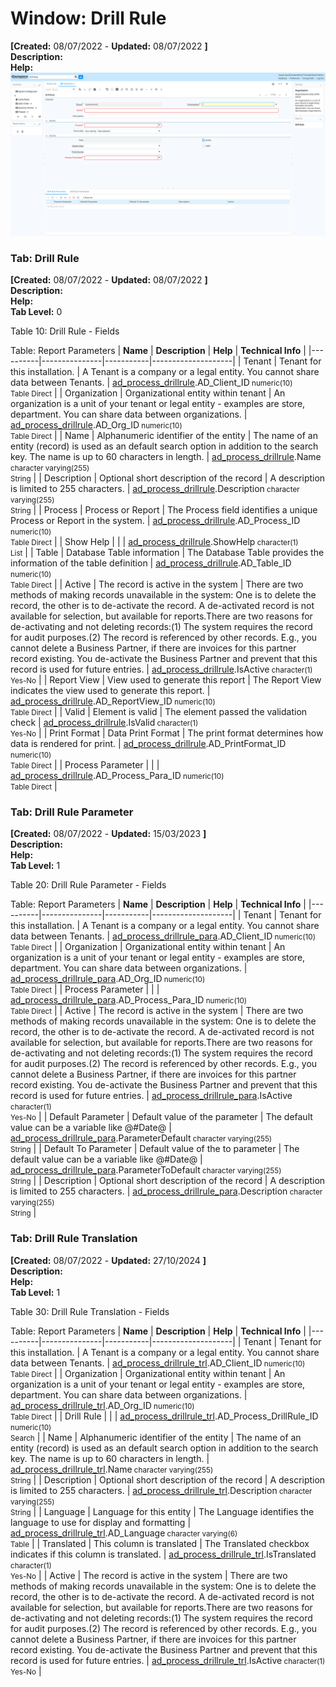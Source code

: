 # Window: Drill Rule

**[Created:** 08/07/2022 - **Updated:** 08/07/2022 **]**  
**Description:**   
**Help:**   
![](/img/docs/manual/DrillRule-Window_iDempiere_v12.0.0.png)

### Tab: Drill Rule

**[Created:** 08/07/2022 - **Updated:** 08/07/2022 **]**   
**Description:**   
**Help:**   
**Tab Level:** 0

Table 10: Drill Rule - Fields 

Table: Report Parameters
| **Name** | **Description** | **Help** | **Technical Info** |
|----------|---------------|-----------|--------------------|
| Tenant | Tenant for this installation. | A Tenant is a company or a legal entity. You cannot share data between Tenants. | [ad_process_drillrule](https://idempiere-schemaspy.muriloht.com/adempiere/tables/ad_process_drillrule.html).AD_Client_ID<small> numeric(10) <br/> Table Direct</small> | 
| Organization | Organizational entity within tenant | An organization is a unit of your tenant or legal entity - examples are store, department. You can share data between organizations. | [ad_process_drillrule](https://idempiere-schemaspy.muriloht.com/adempiere/tables/ad_process_drillrule.html).AD_Org_ID<small> numeric(10) <br/> Table Direct</small> | 
| Name | Alphanumeric identifier of the entity | The name of an entity (record) is used as an default search option in addition to the search key. The name is up to 60 characters in length. | [ad_process_drillrule](https://idempiere-schemaspy.muriloht.com/adempiere/tables/ad_process_drillrule.html).Name<small> character varying(255) <br/> String</small> | 
| Description | Optional short description of the record | A description is limited to 255 characters. | [ad_process_drillrule](https://idempiere-schemaspy.muriloht.com/adempiere/tables/ad_process_drillrule.html).Description<small> character varying(255) <br/> String</small> | 
| Process | Process or Report | The Process field identifies a unique Process or Report in the system. | [ad_process_drillrule](https://idempiere-schemaspy.muriloht.com/adempiere/tables/ad_process_drillrule.html).AD_Process_ID<small> numeric(10) <br/> Table Direct</small> | 
| Show Help |  |  | [ad_process_drillrule](https://idempiere-schemaspy.muriloht.com/adempiere/tables/ad_process_drillrule.html).ShowHelp<small> character(1) <br/> List</small> | 
| Table | Database Table information | The Database Table provides the information of the table definition | [ad_process_drillrule](https://idempiere-schemaspy.muriloht.com/adempiere/tables/ad_process_drillrule.html).AD_Table_ID<small> numeric(10) <br/> Table Direct</small> | 
| Active | The record is active in the system | There are two methods of making records unavailable in the system: One is to delete the record, the other is to de-activate the record. A de-activated record is not available for selection, but available for reports.There are two reasons for de-activating and not deleting records:(1) The system requires the record for audit purposes.(2) The record is referenced by other records. E.g., you cannot delete a Business Partner, if there are invoices for this partner record existing. You de-activate the Business Partner and prevent that this record is used for future entries. | [ad_process_drillrule](https://idempiere-schemaspy.muriloht.com/adempiere/tables/ad_process_drillrule.html).IsActive<small> character(1) <br/> Yes-No</small> | 
| Report View | View used to generate this report | The Report View indicates the view used to generate this report. | [ad_process_drillrule](https://idempiere-schemaspy.muriloht.com/adempiere/tables/ad_process_drillrule.html).AD_ReportView_ID<small> numeric(10) <br/> Table Direct</small> | 
| Valid | Element is valid | The element passed the validation check | [ad_process_drillrule](https://idempiere-schemaspy.muriloht.com/adempiere/tables/ad_process_drillrule.html).IsValid<small> character(1) <br/> Yes-No</small> | 
| Print Format | Data Print Format | The print format determines how data is rendered for print. | [ad_process_drillrule](https://idempiere-schemaspy.muriloht.com/adempiere/tables/ad_process_drillrule.html).AD_PrintFormat_ID<small> numeric(10) <br/> Table Direct</small> | 
| Process Parameter |  |  | [ad_process_drillrule](https://idempiere-schemaspy.muriloht.com/adempiere/tables/ad_process_drillrule.html).AD_Process_Para_ID<small> numeric(10) <br/> Table Direct</small> | 


### Tab: Drill Rule Parameter

**[Created:** 08/07/2022 - **Updated:** 15/03/2023 **]**   
**Description:**   
**Help:**   
**Tab Level:** 1

Table 20: Drill Rule Parameter - Fields 

Table: Report Parameters
| **Name** | **Description** | **Help** | **Technical Info** |
|----------|---------------|-----------|--------------------|
| Tenant | Tenant for this installation. | A Tenant is a company or a legal entity. You cannot share data between Tenants. | [ad_process_drillrule_para](https://idempiere-schemaspy.muriloht.com/adempiere/tables/ad_process_drillrule_para.html).AD_Client_ID<small> numeric(10) <br/> Table Direct</small> | 
| Organization | Organizational entity within tenant | An organization is a unit of your tenant or legal entity - examples are store, department. You can share data between organizations. | [ad_process_drillrule_para](https://idempiere-schemaspy.muriloht.com/adempiere/tables/ad_process_drillrule_para.html).AD_Org_ID<small> numeric(10) <br/> Table Direct</small> | 
| Process Parameter |  |  | [ad_process_drillrule_para](https://idempiere-schemaspy.muriloht.com/adempiere/tables/ad_process_drillrule_para.html).AD_Process_Para_ID<small> numeric(10) <br/> Table Direct</small> | 
| Active | The record is active in the system | There are two methods of making records unavailable in the system: One is to delete the record, the other is to de-activate the record. A de-activated record is not available for selection, but available for reports.There are two reasons for de-activating and not deleting records:(1) The system requires the record for audit purposes.(2) The record is referenced by other records. E.g., you cannot delete a Business Partner, if there are invoices for this partner record existing. You de-activate the Business Partner and prevent that this record is used for future entries. | [ad_process_drillrule_para](https://idempiere-schemaspy.muriloht.com/adempiere/tables/ad_process_drillrule_para.html).IsActive<small> character(1) <br/> Yes-No</small> | 
| Default Parameter | Default value of the parameter | The default value can be a variable like @#Date@ | [ad_process_drillrule_para](https://idempiere-schemaspy.muriloht.com/adempiere/tables/ad_process_drillrule_para.html).ParameterDefault<small> character varying(255) <br/> String</small> | 
| Default To Parameter | Default value of the to parameter | The default value can be a variable like @#Date@ | [ad_process_drillrule_para](https://idempiere-schemaspy.muriloht.com/adempiere/tables/ad_process_drillrule_para.html).ParameterToDefault<small> character varying(255) <br/> String</small> | 
| Description | Optional short description of the record | A description is limited to 255 characters. | [ad_process_drillrule_para](https://idempiere-schemaspy.muriloht.com/adempiere/tables/ad_process_drillrule_para.html).Description<small> character varying(255) <br/> String</small> | 


### Tab: Drill Rule Translation

**[Created:** 08/07/2022 - **Updated:** 27/10/2024 **]**   
**Description:**   
**Help:**   
**Tab Level:** 1

Table 30: Drill Rule Translation - Fields 

Table: Report Parameters
| **Name** | **Description** | **Help** | **Technical Info** |
|----------|---------------|-----------|--------------------|
| Tenant | Tenant for this installation. | A Tenant is a company or a legal entity. You cannot share data between Tenants. | [ad_process_drillrule_trl](https://idempiere-schemaspy.muriloht.com/adempiere/tables/ad_process_drillrule_trl.html).AD_Client_ID<small> numeric(10) <br/> Table Direct</small> | 
| Organization | Organizational entity within tenant | An organization is a unit of your tenant or legal entity - examples are store, department. You can share data between organizations. | [ad_process_drillrule_trl](https://idempiere-schemaspy.muriloht.com/adempiere/tables/ad_process_drillrule_trl.html).AD_Org_ID<small> numeric(10) <br/> Table Direct</small> | 
| Drill Rule |  |  | [ad_process_drillrule_trl](https://idempiere-schemaspy.muriloht.com/adempiere/tables/ad_process_drillrule_trl.html).AD_Process_DrillRule_ID<small> numeric(10) <br/> Search</small> | 
| Name | Alphanumeric identifier of the entity | The name of an entity (record) is used as an default search option in addition to the search key. The name is up to 60 characters in length. | [ad_process_drillrule_trl](https://idempiere-schemaspy.muriloht.com/adempiere/tables/ad_process_drillrule_trl.html).Name<small> character varying(255) <br/> String</small> | 
| Description | Optional short description of the record | A description is limited to 255 characters. | [ad_process_drillrule_trl](https://idempiere-schemaspy.muriloht.com/adempiere/tables/ad_process_drillrule_trl.html).Description<small> character varying(255) <br/> String</small> | 
| Language | Language for this entity | The Language identifies the language to use for display and formatting | [ad_process_drillrule_trl](https://idempiere-schemaspy.muriloht.com/adempiere/tables/ad_process_drillrule_trl.html).AD_Language<small> character varying(6) <br/> Table</small> | 
| Translated | This column is translated | The Translated checkbox indicates if this column is translated. | [ad_process_drillrule_trl](https://idempiere-schemaspy.muriloht.com/adempiere/tables/ad_process_drillrule_trl.html).IsTranslated<small> character(1) <br/> Yes-No</small> | 
| Active | The record is active in the system | There are two methods of making records unavailable in the system: One is to delete the record, the other is to de-activate the record. A de-activated record is not available for selection, but available for reports.There are two reasons for de-activating and not deleting records:(1) The system requires the record for audit purposes.(2) The record is referenced by other records. E.g., you cannot delete a Business Partner, if there are invoices for this partner record existing. You de-activate the Business Partner and prevent that this record is used for future entries. | [ad_process_drillrule_trl](https://idempiere-schemaspy.muriloht.com/adempiere/tables/ad_process_drillrule_trl.html).IsActive<small> character(1) <br/> Yes-No</small> | 


